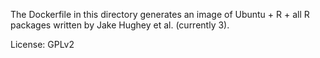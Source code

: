 The Dockerfile in this directory generates an image of Ubuntu + R + all R packages written by Jake Hughey et al. (currently 3).

License: GPLv2

